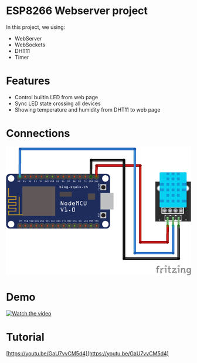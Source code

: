 # ESP8266 Webserver project

In this project, we using:

- WebServer
- WebSockets
- DHT11
- Timer

# Features

- Control builtin LED from web page
- Sync LED state crossing all devices
- Showing temperature and humidity from DHT11 to web page

# Connections

![](./assets/README/connections.png)

# Demo
 
 [![Watch the video](https://i.imgur.com/LyOaBnb.jpeg)](https://youtu.be/QTgNVFy-XM0)

# Tutorial

[https://youtu.be/GaU7vvCM5d4](https://youtu.be/GaU7vvCM5d4)